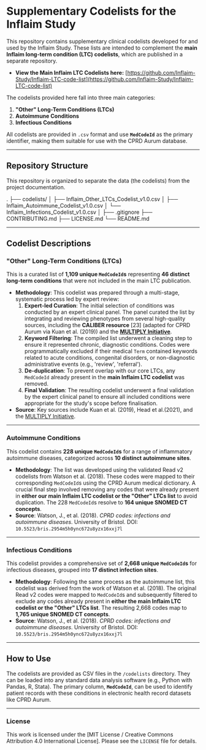 # Supplementary Codelists for the Inflaim Study

This repository contains supplementary clinical codelists developed for and used by the Inflaim Study. These lists are intended to complement the **main Inflaim long-term condition (LTC) codelists**, which are published in a separate repository.

* **View the Main Inflaim LTC Codelists here:** [https://github.com/Inflaim-Study/Inflaim-LTC-code-list](https://github.com/Inflaim-Study/Inflaim-LTC-code-list)

The codelists provided here fall into three main categories:
1.  **"Other" Long-Term Conditions (LTCs)**
2.  **Autoimmune Conditions**
3.  **Infectious Conditions**

All codelists are provided in `.csv` format and use **`MedCodeId`** as the primary identifier, making them suitable for use with the CPRD Aurum database.
***

## Repository Structure

This repository is organized to separate the data (the codelists) from the project documentation.

.
├── codelists/
│   ├── Inflaim_Other_LTCs_Codelist_v1.0.csv
│   ├── Inflaim_Autoimmune_Codelist_v1.0.csv
│   └── Inflaim_Infections_Codelist_v1.0.csv
│
├── .gitignore
├── CONTRIBUTING.md
├── LICENSE.md
└── README.md

***
## Codelist Descriptions 

### "Other" Long-Term Conditions (LTCs)
This is a curated list of **1,109 unique `MedCodeId`s** representing **46 distinct long-term conditions** that were not included in the main LTC publication.

* **Methodology**: This codelist was prepared through a multi-stage, systematic process led by expert review:
    1.  **Expert-led Curation**: The initial selection of conditions was conducted by an expert clinical panel. The panel curated the list by integrating and reviewing phenotypes from several high-quality sources, including the **CALIBER resource** [23] (adapted for CPRD Aurum via Kuan et al. (2019)) and the **[MULTIPLY Initiative](https://github.com/Fabiola-Eto/MULTIPLY-Initiative)**.
    2.  **Keyword Filtering**: The compiled list underwent a cleaning step to ensure it represented chronic, diagnostic conditions. Codes were programmatically excluded if their medical `Term` contained keywords related to acute conditions, congenital disorders, or non-diagnostic administrative events (e.g., 'review', 'referral').
    3.  **De-duplication**: To prevent overlap with our core LTCs, any `MedCodeId` already present in the **main Inflaim LTC codelist** was removed.
    4.  **Final Validation**: The resulting codelist underwent a final validation by the expert clinical panel to ensure all included conditions were appropriate for the study's scope before finalisation.
* **Source**: Key sources include Kuan et al. (2019), Head et al.(2021), and the [MULTIPLY Initiative](https://github.com/Fabiola-Eto/MULTIPLY-Initiative).

***
### Autoimmune Conditions
This codelist contains **228 unique `MedCodeId`s** for a range of inflammatory autoimmune diseases, categorized across **10 distinct autoimmune sites**.

* **Methodology**: The list was developed using the validated Read v2 codelists from Watson et al. (2018). These codes were mapped to their corresponding `MedCodeId`s using the CPRD Aurum medical dictionary. A crucial final step involved removing any codes that were already present in **either our main Inflaim LTC codelist or the "Other" LTCs list** to avoid duplication. The 228 `MedCodeId`s resolve to **164 unique SNOMED CT concepts**.
* **Source**: Watson, J., et al. (2018). *CPRD codes: infections and autoimmune diseases*. University of Bristol. DOI: `10.5523/bris.2954m5h0ync672u8yzx16xxj7l`

***
### Infectious Conditions
This codelist provides a comprehensive set of **2,668 unique `MedCodeId`s** for infectious diseases, grouped into **17 distinct infection sites**.

* **Methodology**: Following the same process as the autoimmune list, this codelist was derived from the work of Watson et al. (2018). The original Read v2 codes were mapped to `MedCodeId`s and subsequently filtered to exclude any codes already present in **either the main Inflaim LTC codelist or the "Other" LTCs list**. The resulting 2,668 codes map to **1,765 unique SNOMED CT concepts**.
* **Source**: Watson, J., et al. (2018). *CPRD codes: infections and autoimmune diseases*. University of Bristol. DOI: `10.5523/bris.2954m5h0ync672u8yzx16xxj7l`

***
## How to Use

The codelists are provided as CSV files in the `/codelists` directory. They can be loaded into any standard data analysis software (e.g., Python with Pandas, R, Stata). The primary column, **`MedCodeId`**, can be used to identify patient records with these conditions in electronic health record datasets like CPRD Aurum.

***


### License
This work is licensed under the [MIT License / Creative Commons Attribution 4.0 International License]. Please see the `LICENSE` file for details.
